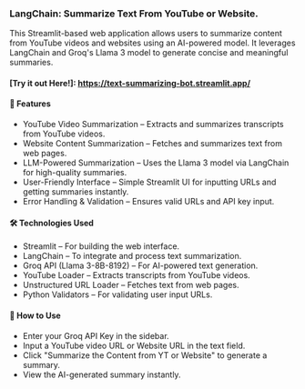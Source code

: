 ### LangChain: Summarize Text From YouTube or Website.
This Streamlit-based web application allows users to summarize content from YouTube videos and websites using an AI-powered model. It leverages LangChain and Groq's Llama 3 model to generate concise and meaningful summaries.
#### [Try it out Here!]: https://text-summarizing-bot.streamlit.app/

#### 🚀 Features
- YouTube Video Summarization – Extracts and summarizes transcripts from YouTube videos.
- Website Content Summarization – Fetches and summarizes text from web pages.
- LLM-Powered Summarization – Uses the Llama 3 model via LangChain for high-quality summaries.
- User-Friendly Interface – Simple Streamlit UI for inputting URLs and getting summaries instantly.
- Error Handling & Validation – Ensures valid URLs and API key input.

#### 🛠️ Technologies Used
- Streamlit – For building the web interface.
- LangChain – To integrate and process text summarization.
- Groq API (Llama 3-8B-8192) – For AI-powered text generation.
- YouTube Loader – Extracts transcripts from YouTube videos.
- Unstructured URL Loader – Fetches text from web pages.
- Python Validators – For validating user input URLs.

#### 📖 How to Use
- Enter your Groq API Key in the sidebar.
- Input a YouTube video URL or Website URL in the text field.
- Click "Summarize the Content from YT or Website" to generate a summary.
- View the AI-generated summary instantly.
